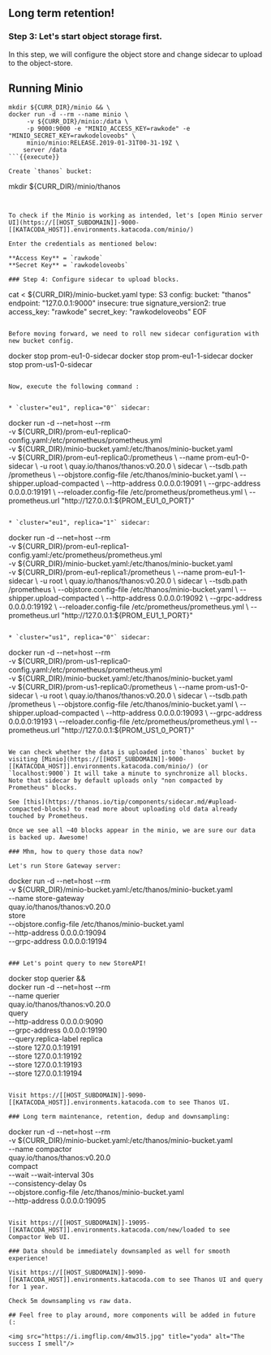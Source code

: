 ## Long term retention!

### Step 3: Let's start object storage first.

In this step, we will configure the object store and change sidecar to upload to the
object-store.

## Running Minio

```
mkdir ${CURR_DIR}/minio && \
docker run -d --rm --name minio \
     -v ${CURR_DIR}/minio:/data \
     -p 9000:9000 -e "MINIO_ACCESS_KEY=rawkode" -e "MINIO_SECRET_KEY=rawkodeloveobs" \
     minio/minio:RELEASE.2019-01-31T00-31-19Z \
    server /data
```{{execute}}

Create `thanos` bucket:

```
mkdir ${CURR_DIR}/minio/thanos
```{{execute}}


To check if the Minio is working as intended, let's [open Minio server UI](https://[[HOST_SUBDOMAIN]]-9000-[[KATACODA_HOST]].environments.katacoda.com/minio/)

Enter the credentials as mentioned below:

**Access Key** = `rawkode`
**Secret Key** = `rawkodeloveobs`

### Step 4: Configure sidecar to upload blocks.

```
cat <<EOF > ${CURR_DIR}/minio-bucket.yaml
type: S3
config:
  bucket: "thanos"
  endpoint: "127.0.0.1:9000"
  insecure: true
  signature_version2: true
  access_key: "rawkode"
  secret_key: "rawkodeloveobs"
EOF
```{{execute}}

Before moving forward, we need to roll new sidecar configuration with new bucket config.

```
docker stop prom-eu1-0-sidecar
docker stop prom-eu1-1-sidecar
docker stop prom-us1-0-sidecar
```{{execute}}

Now, execute the following command :


* `cluster="eu1", replica="0"` sidecar:

```
docker run -d --net=host --rm \
    -v ${CURR_DIR}/prom-eu1-replica0-config.yaml:/etc/prometheus/prometheus.yml \
    -v ${CURR_DIR}/minio-bucket.yaml:/etc/thanos/minio-bucket.yaml \
    -v ${CURR_DIR}/prom-eu1-replica0:/prometheus \
    --name prom-eu1-0-sidecar \
    -u root \
    quay.io/thanos/thanos:v0.20.0 \
    sidecar \
    --tsdb.path /prometheus \
    --objstore.config-file /etc/thanos/minio-bucket.yaml \
    --shipper.upload-compacted \
    --http-address 0.0.0.0:19091 \
    --grpc-address 0.0.0.0:19191 \
    --reloader.config-file /etc/prometheus/prometheus.yml \
    --prometheus.url "http://127.0.0.1:${PROM_EU1_0_PORT}"
```{{execute}}

* `cluster="eu1", replica="1"` sidecar:

```
docker run -d --net=host --rm \
    -v ${CURR_DIR}/prom-eu1-replica1-config.yaml:/etc/prometheus/prometheus.yml \
    -v ${CURR_DIR}/minio-bucket.yaml:/etc/thanos/minio-bucket.yaml \
    -v ${CURR_DIR}/prom-eu1-replica1:/prometheus \
    --name prom-eu1-1-sidecar \
    -u root \
    quay.io/thanos/thanos:v0.20.0 \
    sidecar \
    --tsdb.path /prometheus \
    --objstore.config-file /etc/thanos/minio-bucket.yaml \
    --shipper.upload-compacted \
    --http-address 0.0.0.0:19092 \
    --grpc-address 0.0.0.0:19192 \
    --reloader.config-file /etc/prometheus/prometheus.yml \
    --prometheus.url "http://127.0.0.1:${PROM_EU1_1_PORT}"
```{{execute}}

* `cluster="us1", replica="0"` sidecar:

```
docker run -d --net=host --rm \
    -v ${CURR_DIR}/prom-us1-replica0-config.yaml:/etc/prometheus/prometheus.yml \
    -v ${CURR_DIR}/minio-bucket.yaml:/etc/thanos/minio-bucket.yaml \
    -v ${CURR_DIR}/prom-us1-replica0:/prometheus \
    --name prom-us1-0-sidecar \
    -u root \
    quay.io/thanos/thanos:v0.20.0 \
    sidecar \
    --tsdb.path /prometheus \
    --objstore.config-file /etc/thanos/minio-bucket.yaml \
    --shipper.upload-compacted \
    --http-address 0.0.0.0:19093 \
    --grpc-address 0.0.0.0:19193 \
    --reloader.config-file /etc/prometheus/prometheus.yml \
    --prometheus.url "http://127.0.0.1:${PROM_US1_0_PORT}"
```{{execute}}

We can check whether the data is uploaded into `thanos` bucket by visiting [Minio](https://[[HOST_SUBDOMAIN]]-9000-[[KATACODA_HOST]].environments.katacoda.com/minio/) (or `localhost:9000`) It will take a minute to synchronize all blocks. Note that sidecar by default uploads only "non compacted by Prometheus" blocks.

See [this](https://thanos.io/tip/components/sidecar.md/#upload-compacted-blocks) to read more about uploading old data already touched by Prometheus.

Once we see all ~40 blocks appear in the minio, we are sure our data is backed up. Awesome!

### Mhm, how to query those data now?

Let's run Store Gateway server:

```
docker run -d --net=host --rm \
    -v ${CURR_DIR}/minio-bucket.yaml:/etc/thanos/minio-bucket.yaml \
    --name store-gateway \
    quay.io/thanos/thanos:v0.20.0 \
    store \
    --objstore.config-file /etc/thanos/minio-bucket.yaml \
    --http-address 0.0.0.0:19094 \
    --grpc-address 0.0.0.0:19194
```{{execute}}

### Let's point query to new StoreAPI!

```
docker stop querier && \
docker run -d --net=host --rm \
    --name querier \
    quay.io/thanos/thanos:v0.20.0 \
    query \
    --http-address 0.0.0.0:9090 \
    --grpc-address 0.0.0.0:19190 \
    --query.replica-label replica \
    --store 127.0.0.1:19191 \
    --store 127.0.0.1:19192 \
    --store 127.0.0.1:19193 \
    --store 127.0.0.1:19194
```{{execute}}

Visit https://[[HOST_SUBDOMAIN]]-9090-[[KATACODA_HOST]].environments.katacoda.com to see Thanos UI.

### Long term maintenance, retention, dedup and downsampling:

```
docker run -d --net=host --rm \
    -v ${CURR_DIR}/minio-bucket.yaml:/etc/thanos/minio-bucket.yaml \
    --name compactor \
    quay.io/thanos/thanos:v0.20.0 \
    compact \
    --wait --wait-interval 30s \
    --consistency-delay 0s \
    --objstore.config-file /etc/thanos/minio-bucket.yaml \
    --http-address 0.0.0.0:19095
```{{execute}}

Visit https://[[HOST_SUBDOMAIN]]-19095-[[KATACODA_HOST]].environments.katacoda.com/new/loaded to see Compactor Web UI.

### Data should be immediately downsampled as well for smooth experience!

Visit https://[[HOST_SUBDOMAIN]]-9090-[[KATACODA_HOST]].environments.katacoda.com to see Thanos UI and query for 1 year.

Check 5m downsampling vs raw data.

## Feel free to play around, more components will be added in future (:

<img src="https://i.imgflip.com/4mw3l5.jpg" title="yoda" alt="The success I smell"/>

